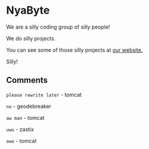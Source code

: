 # NyaByte

We are a silly coding group of silly people!

We do silly projects.

You can see some of those silly projects at [our website.](https://nyabyte.dev/)

Silly!

## Comments

`please rewrite later` - tomcat

`no` - geodebreaker

`aw man` - tomcat

`uwu` - zastix

`owo` - tomcat
